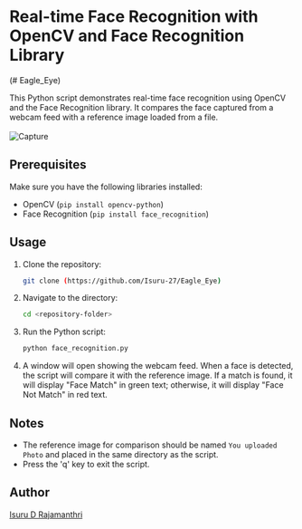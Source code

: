 # Real-time Face Recognition with OpenCV and Face Recognition Library
(# Eagle_Eye)

This Python script demonstrates real-time face recognition using OpenCV and the Face Recognition library. It compares the face captured from a webcam feed with a reference image loaded from a file.
<br><br>
![Capture](https://github.com/Isuru-27/Eagle_Eye/assets/139687227/cecd973a-861a-4a2f-ae9d-cb630bd7bd02)


## Prerequisites

Make sure you have the following libraries installed:

- OpenCV (`pip install opencv-python`)
- Face Recognition (`pip install face_recognition`)

## Usage

1. Clone the repository:

    ```bash
    git clone (https://github.com/Isuru-27/Eagle_Eye)
    ```

2. Navigate to the directory:

    ```bash
    cd <repository-folder>
    ```

3. Run the Python script:

    ```bash
    python face_recognition.py
    ```

4. A window will open showing the webcam feed. When a face is detected, the script will compare it with the reference image. If a match is found, it will display "Face Match" in green text; otherwise, it will display "Face Not Match" in red text.

## Notes

- The reference image for comparison should be named `You uploaded Photo` and placed in the same directory as the script.
- Press the 'q' key to exit the script.

## Author

[Isuru D Rajamanthri](https://github.com/Isuru-27)

